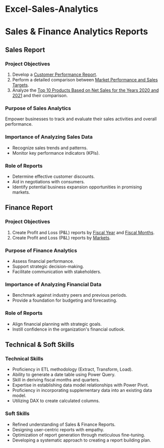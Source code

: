 # Excel-Sales-Analytics
# Sales & Finance Analytics Reports

## Sales Report

### Project Objectives
1. Develop a [Customer Performance Report](https://github.com/iamVv44/Excel-Sales-Analytics/blob/main/Customer%20Performance%20Report.pdf).
2. Perform a detailed comparison between [Market Performance and Sales Targets](https://github.com/iamVv44/Excel-Sales-Analytics/blob/main/Market%20Performance%20vs%20Target.pdf).
3. Analyze the [Top 10 Products Based on Net Sales for the Years 2020 and 2021](#) and their comparison.

### Purpose of Sales Analytics
Empower businesses to track and evaluate their sales activities and overall performance.

### Importance of Analyzing Sales Data
- Recognize sales trends and patterns.
- Monitor key performance indicators (KPIs).

### Role of Reports
- Determine effective customer discounts.
- Aid in negotiations with consumers.
- Identify potential business expansion opportunities in promising markets.

## Finance Report

### Project Objectives
1. Create Profit and Loss (P&L) reports by [Fiscal Year](https://github.com/iamVv44/Excel-Sales-Analytics/blob/main/P%26L%20by%20Fiscal%20year.pdf) and [Fiscal Months](https://github.com/iamVv44/Excel-Sales-Analytics/blob/main/P%26L%20by%20Fiscal%20Months.pdf).
2. Create Profit and Loss (P&L) reports by [Markets](https://github.com/iamVv44/Excel-Sales-Analytics/blob/main/P%26L%20by%20Market.pdf).

### Purpose of Finance Analytics
- Assess financial performance.
- Support strategic decision-making.
- Facilitate communication with stakeholders.

### Importance of Analyzing Financial Data
- Benchmark against industry peers and previous periods.
- Provide a foundation for budgeting and forecasting.

### Role of Reports
- Align financial planning with strategic goals.
- Instill confidence in the organization's financial outlook.

## Technical & Soft Skills

### Technical Skills
- Proficiency in ETL methodology (Extract, Transform, Load).
- Ability to generate a date table using Power Query.
- Skill in deriving fiscal months and quarters.
- Expertise in establishing data model relationships with Power Pivot.
- Proficiency in incorporating supplementary data into an existing data model.
- Utilizing DAX to create calculated columns.

### Soft Skills
- Refined understanding of Sales & Finance Reports.
- Designing user-centric reports with empathy.
- Optimization of report generation through meticulous fine-tuning.
- Developing a systematic approach to creating a report building plan.
